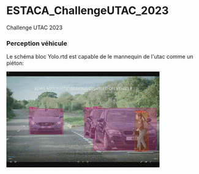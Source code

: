 # ESTACA_ChallengeUTAC_2023
Challenge UTAC 2023 


### Perception véhicule

Le schéma bloc Yolo.rtd est capable de le mannequin de l'utac comme un piéton:

<img src=Main_Perception/Images/Mannequin_UTAC_detect.gif>
